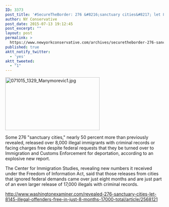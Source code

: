 ```yaml
---
ID: 3373
post_title: '#SecureTheBorder: 276 &#8216;sanctuary cities&#8217; let 8,145 illegal alien offenders free #MakeAmericaGreatAgain'
author: NY Conservative
post_date: 2015-07-13 19:12:45
post_excerpt: ""
layout: post
permalink: >
  https://www.newyorkconservative.com/archives/securetheborder-276-sanctuary-cities-let-8145-illegal-alien-offenders-free-makeamericagreatagain/
published: true
aktt_notify_twitter:
  - 'yes'
aktt_tweeted:
  - "1"
---
```

<a href="http://newyorkconservative.s3.amazonaws.com/wp-content/uploads/2015/07/071015_1329_Manymorevic1.jpg"><img class="alignnone size-medium wp-image-3354" src="http://newyorkconservative.s3.amazonaws.com/wp-content/uploads/2015/07/071015_1329_Manymorevic1-300x169.jpg" alt="071015_1329_Manymorevic1.jpg" width="300" height="169" /></a>

Some 276 "sanctuary cities," nearly 50 percent more than previously revealed, released over 8,000 illegal immigrants with criminal records or facing charges free despite federal requests that they be turned over to Immigration and Customs Enforcement for deportation, according to an explosive new report.

The Center for Immigration Studies, revealing new numbers it received under the Freedom of Information Act, said that those releases from cities that ignored federal demands came over just eight months and are just part of an even larger release of 17,000 illegals with criminal records.

<a href="http://www.washingtonexaminer.com/revealed-276-sanctuary-cities-let-8145-illegal-offenders-free-in-just-8-months-17000-total/article/2568121">http://www.washingtonexaminer.com/revealed-276-sanctuary-cities-let-8145-illegal-offenders-free-in-just-8-months-17000-total/article/2568121</a>